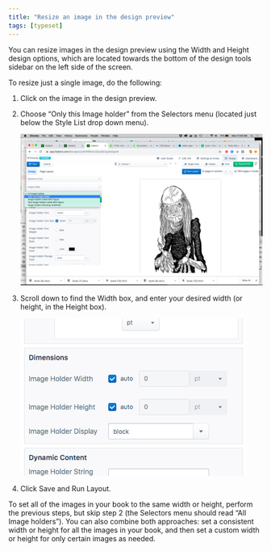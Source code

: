 ```yaml
---
title: "Resize an image in the design preview"
tags: [typeset]
---
```

 
<html><body><section data-type="chapter" class="hsecchapter" data-hederis-type="hsecchapter" id="resize-images" data-pi-attrs="id: resize-images; data-tags: typeset;" role="doc-chapter" data-tags="typeset" data-author-name=" " data-book-title=" " title="Resize an image in the design preview"><p class="hblkp" data-hederis-type="hblkp" id="p0A43i8Dq">You can resize images in the design preview using the Width and Height design options, which are located towards the bottom of the design tools sidebar on the left side of the screen. </p><p class="hblkp" data-hederis-type="hblkp" id="pFgXvHp92">To resize just a single image, do the following:</p><ol class="hwprnumlist" data-hederis-type="hwprnumlist" id="poQVgpiAf"><li class="hblkoli" data-hederis-type="hblkoli" id="liuDcW2yr6"><p class="hblkoli" data-hederis-type="hblklip" id="p4hIgvGgT">Click on the image in the design preview.</p></li><li class="hblkoli" data-hederis-type="hblkoli" id="lisXh17plB"><p class="hblkoli" data-hederis-type="hblklip" id="pAfpRx3na">Choose &#8220;Only this Image holder&#8221; from the Selectors menu (located just below the Style List drop down menu).</p><img data-hederis-type="hblkimg" class="hblkimg" id="pOqawMSPa" src="/images/resize_img_1.png" data-img-src="/images/resize_img_1.png"/></li><li class="hblkoli" data-hederis-type="hblkoli" id="liiLAbl95P"><p class="hblkoli" data-hederis-type="hblklip" id="pu32pA7IU">Scroll down to find the Width box, and enter your desired width (or height, in the Height box).</p><img data-hederis-type="hblkimg" class="hblkimg" id="p6nCuJLiK" src="/images/resize_img_2.png" data-img-src="/images/resize_img_2.png"/></li><li class="hblkoli" data-hederis-type="hblkoli" id="li7CaFmJgh"><p class="hblkoli" data-hederis-type="hblklip" id="pf3flIWNb">Click Save and Run Layout.</p></li></ol><p class="hblkp" data-hederis-type="hblkp" id="pmuUH9I9B">To set all of the images in your book to the same width or height, perform the previous steps, but skip step 2 (the Selectors menu should read &#8220;All Image holders&#8221;). You can also combine both approaches: set a consistent width or height for all the images in your book, and then set a custom width or height for only certain images as needed.</p></section></body></html>
